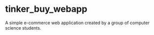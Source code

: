 # tinker_buy_webapp
A simple e-commerce web application created by a group of computer science students. 
